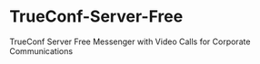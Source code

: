# TrueConf-Server-Free
TrueConf Server Free Messenger with Video Calls for Corporate Communications
